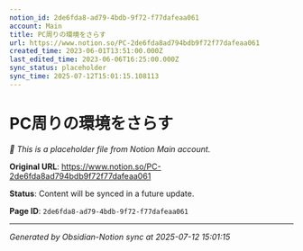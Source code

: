 ```yaml
---
notion_id: 2de6fda8-ad79-4bdb-9f72-f77dafeaa061
account: Main
title: PC周りの環境をさらす
url: https://www.notion.so/PC-2de6fda8ad794bdb9f72f77dafeaa061
created_time: 2023-06-01T13:51:00.000Z
last_edited_time: 2023-06-06T16:25:00.000Z
sync_status: placeholder
sync_time: 2025-07-12T15:01:15.108113
---
```


# PC周りの環境をさらす

*🔄 This is a placeholder file from Notion Main account.*

**Original URL**: https://www.notion.so/PC-2de6fda8ad794bdb9f72f77dafeaa061

**Status**: Content will be synced in a future update.

**Page ID**: `2de6fda8-ad79-4bdb-9f72-f77dafeaa061`

---

*Generated by Obsidian-Notion sync at 2025-07-12 15:01:15*
